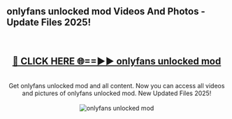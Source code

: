 <h2>onlyfans unlocked mod Videos And Photos - Update Files 2025!</h2>
<br>
<div align="center">
<h2><a href="https://linkcuts.com/hfmhzwbr" rel="nofollow">🔴 CLICK HERE 🌐==►► onlyfans unlocked mod</a></h2>
<br>
Get onlyfans unlocked mod and all content. Now you can access all videos and pictures of onlyfans unlocked mod. New Updated Files 2025!
<br>
<br>
<a href="https://linkcuts.com/hfmhzwbr" rel="nofollow" data-target="animated-image.originalLink"><img src="https://i.ibb.co.com/WyWwxjT/player-gif2.gif" alt="onlyfans unlocked mod" style="max-width: 100%; display: inline-block;" data-target="animated-image.originalImage"></a>
</div>
<br>